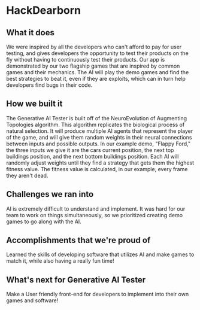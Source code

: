 # HackDearborn

## What it does
We were inspired by all the developers who can't afford to pay for user testing, and gives developers the opportunity to test their products on the fly without having to continuously test their products. Our app is demonstrated by our two flagship games that are inspired by common games and their mechanics. The AI will play the demo games and find the best strategies to beat it, even if they are exploits, which can in turn help developers find bugs in their code.

## How we built it
The Generative AI Tester is built off of the NeuroEvolution of Augmenting Topologies algorithm. This algorithm replicates the biological process of natural selection. It will produce multiple AI agents that represent the player of the game, and will give them random weights in their neural connections between inputs and possible outputs. In our example demo, "Flappy Ford," the three inputs we give it are the cars current position, the next top buildings position, and the next bottom buildings position. Each AI will randomly adjust weights until they find a strategy that gets them the highest fitness value. The fitness value is calculated, in our example, every frame they aren't dead. 

## Challenges we ran into
AI is extremely difficult to understand and implement. It was hard for our team to work on things simultaneously, so we prioritized creating demo games to go along with the AI.

## Accomplishments that we're proud of
Learned the skills of developing software that utilizes AI and make games to match it, while also having a really fun time!

## What's next for Generative AI Tester
Make a User friendly front-end for developers to implement into their own games and software!
